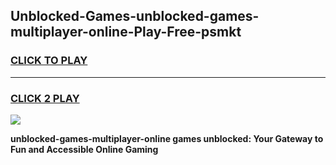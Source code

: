 
## Unblocked-Games-unblocked-games-multiplayer-online-Play-Free-psmkt
<h3>
<a href="https://premium76.site?title=unblocked-games-multiplayer-online&ref=21A">CLICK TO PLAY</a></h3>
<hr>

<h3>
<a href="https://premium76.site?title=unblocked-games-multiplayer-online&ref=21A">CLICK 2 PLAY</a>
  
</h3>

<a href="https://premium76.site?title=unblocked-games-multiplayer-online&ref=21A"><img src="https://clearcache.store/games.png"></a>


**unblocked-games-multiplayer-online games unblocked: Your Gateway to Fun and Accessible Online Gaming**

